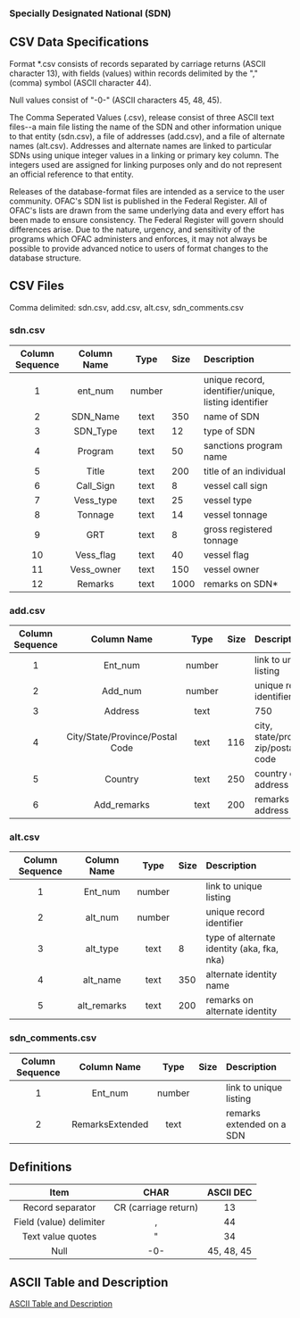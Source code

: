 
### Specially Designated National (SDN)

## CSV Data Specifications

Format *.csv consists of records separated by carriage returns (ASCII character 
13), with fields (values) within records delimited by the "," (comma) symbol 
(ASCII character 44).

Null values consist of "-0-" (ASCII characters 45, 48, 45).

The Comma Seperated Values (.csv), release consist of three  ASCII text files--a main
file listing the name of the SDN and other information unique to that entity
(sdn.csv), a file of addresses (add.csv),  and a file of alternate names (alt.csv).
Addresses and alternate names are linked to particular SDNs using unique integer
values in a linking or primary key column. The integers used are assigned for
linking purposes only and do not represent an official reference to that entity.

Releases of the database-format files are intended as a service to the user
community.  OFAC's SDN list is published in the Federal Register.  All of OFAC's
lists are drawn from the same underlying data and every effort has been made to
ensure consistency.  The Federal Register will govern should differences arise. 
Due to the nature, urgency, and sensitivity of the programs  which OFAC
administers and enforces, it may not always be possible to  provide advanced
notice to users of format changes to the database  structure.

## CSV Files

Comma delimited: sdn.csv, add.csv, alt.csv, sdn_comments.csv
 
### sdn.csv

| Column Sequence | Column Name | Type | Size| Description | 
| :---: | :---: | :---: | :--- | :--- |
| 1 | ent_num | number | | unique record, identifier/unique, listing identifier |
| 2 | SDN_Name | text | 350 | name of SDN |
| 3 | SDN_Type | text | 12 | type of SDN |
| 4 | Program | text | 50 | sanctions program name |
| 5 | Title | text | 200 | title of an individual |
| 6 | Call_Sign | text | 8 | vessel call sign |
| 7 | Vess_type | text | 25 | vessel type |
| 8 | Tonnage | text | 14 | vessel tonnage |
| 9 | GRT | text | 8 | gross registered tonnage |
| 10 | Vess_flag | text | 40 | vessel flag |
| 11 | Vess_owner | text | 150 | vessel owner |
| 12 | Remarks | text | 1000 | remarks on SDN* |

### add.csv

| Column Sequence | Column Name | Type | Size| Description | 
| :---: | :---: | :---: | :--- | :--- |
| 1 | Ent_num | number | | link to unique listing |
| 2 | Add_num | number | | unique record identifier |
| 3 | Address | text | | 750 | street address of SDN |
| 4 | City/State/Province/Postal Code | text | 116 | city, state/province, zip/postal code |
| 5 | Country | text | 250 | country of address |
| 6 | Add_remarks | text | 200 | remarks on address |

### alt.csv

| Column Sequence | Column Name | Type | Size| Description | 
| :---: | :---: | :---: | :--- | :--- |
| 1 | Ent_num | number | | link to unique listing |
| 2 | alt_num | number | | unique record identifier |
| 3 | alt_type | text | 8 | type of alternate identity (aka, fka, nka) |             
| 4 | alt_name | text | 350 | alternate identity name |
| 5 | alt_remarks | text | 200 | remarks on alternate identity |

### sdn_comments.csv

| Column Sequence | Column Name | Type | Size| Description | 
| :---: | :---: | :---: | :--- | :--- |
| 1 | Ent_num | number | | link to unique listing |
| 2 | RemarksExtended | text | | remarks extended on a SDN |

## Definitions

| Item | CHAR | ASCII DEC |
| :---: | :---: | :---: |
| Record separator | CR (carriage return) | 13 |
| Field (value) delimiter | , | 44 | |
| Text value quotes | " | 34 | |
| Null | -0- | 45, 48, 45 | |

## ASCII Table and Description

[ASCII Table and Description](http://www.asciitable.com/)